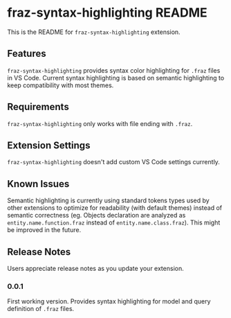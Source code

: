 # fraz-syntax-highlighting README

This is the README for `fraz-syntax-highlighting` extension.

## Features

`fraz-syntax-highlighting` provides syntax color highlighting for `.fraz` files in VS Code.
Current syntax highlighting is based on semantic highlighting to keep compatibility with most themes.

## Requirements

`fraz-syntax-highlighting` only works with file ending with `.fraz`. 

## Extension Settings

`fraz-syntax-highlighting` doesn't add custom VS Code settings currently.

## Known Issues

Semantic highlighting is currently using standard tokens types used by other extensions to optimize for readability (with default themes) instead of semantic correctness (eg. Objects declaration are analyzed as `entity.name.function.fraz` instead of `entity.name.class.fraz`).
This might be improved in the future.

## Release Notes

Users appreciate release notes as you update your extension.

### 0.0.1

First working version.
Provides syntax highlighting for model and query definition of `.fraz` files.

